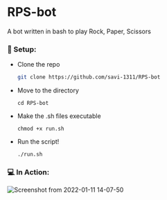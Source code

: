 # RPS-bot
A bot written in bash to play Rock, Paper, Scissors

### 🔧 Setup:

* Clone the repo
   ```sh
   git clone https://github.com/savi-1311/RPS-bot
   ```
* Move to the directory
  ```
  cd RPS-bot
  ```
* Make the .sh files executable
  ```
  chmod +x run.sh
  ```
* Run the script!
  ```
  ./run.sh
  ```
### 💻 In Action:

![Screenshot from 2022-01-11 14-07-50](https://user-images.githubusercontent.com/56017960/148908772-6beb90e8-bc70-4150-bc37-543db95953f5.png)
